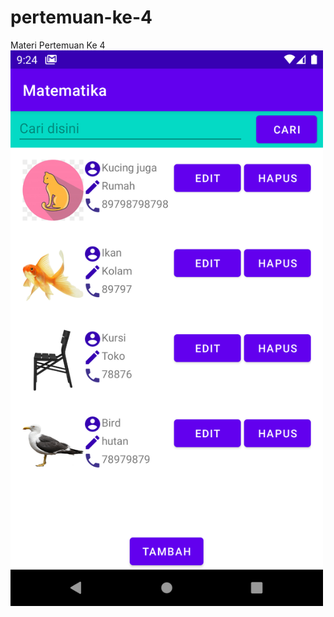 # pertemuan-ke-4
Materi Pertemuan Ke 4   
<img width="500" src="https://raw.githubusercontent.com/Materi-PPM-Math-UNY/pertemuan-ke-4/master/device-2021-06-05-092424.png"/>
